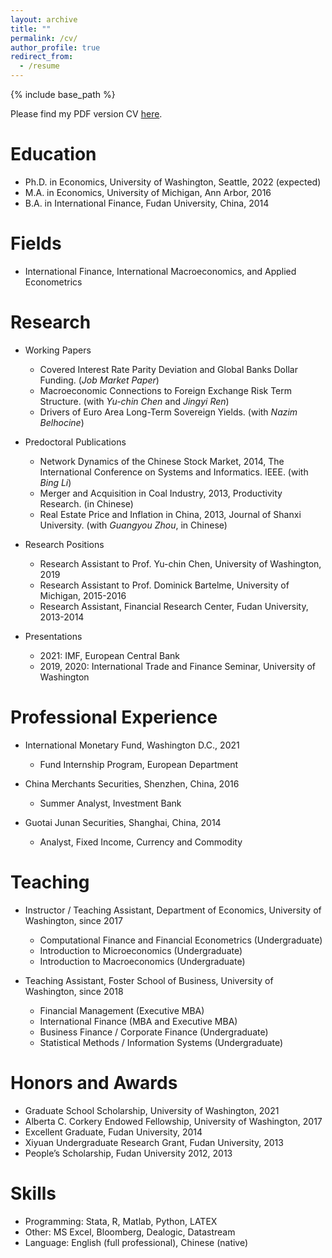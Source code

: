 ```yaml
---
layout: archive
title: ""
permalink: /cv/
author_profile: true
redirect_from:
  - /resume
---
```


{% include base_path %}



Please find my PDF version CV [here](https://li-yida.github.io/files/Li_CV.pdf).

Education
======
* Ph.D. in Economics, University of Washington, Seattle, 2022 (expected)
* M.A. in Economics, University of Michigan, Ann Arbor, 2016
* B.A. in International Finance, Fudan University, China, 2014


Fields
======
* International Finance, International Macroeconomics, and Applied Econometrics


Research
======
* Working Papers
  * Covered Interest Rate Parity Deviation and Global Banks Dollar Funding. (*Job Market Paper*)
  * Macroeconomic Connections to Foreign Exchange Risk Term Structure. (with *Yu-chin Chen* and *Jingyi Ren*)
  * Drivers of Euro Area Long-Term Sovereign Yields. (with *Nazim Belhocine*)


* Predoctoral Publications
  * Network Dynamics of the Chinese Stock Market, 2014, The International Conference on Systems and Informatics. IEEE. (with *Bing Li*)
  * Merger and Acquisition in Coal Industry, 2013, Productivity Research. (in Chinese)
  * Real Estate Price and Inflation in China, 2013, Journal of Shanxi University. (with *Guangyou Zhou*, in Chinese)
  
* Research Positions
  * Research Assistant to Prof. Yu-chin Chen, University of Washington, 2019
  * Research Assistant to Prof. Dominick Bartelme, University of Michigan, 2015-2016
  * Research Assistant, Financial Research Center, Fudan University, 2013-2014
  
* Presentations
  * 2021: IMF, European Central Bank
  * 2019, 2020: International Trade and Finance Seminar, University of Washington

Professional Experience
======
* International Monetary Fund, Washington D.C., 2021
  * Fund Internship Program, European Department

* China Merchants Securities, Shenzhen, China, 2016
  * Summer Analyst, Investment Bank
 
* Guotai Junan Securities, Shanghai, China, 2014
  * Analyst, Fixed Income, Currency and Commodity

  
Teaching
======
* Instructor / Teaching Assistant, Department of Economics, University of Washington, since 2017
   * Computational Finance and Financial Econometrics (Undergraduate)
   * Introduction to Microeconomics (Undergraduate)
   * Introduction to Macroeconomics (Undergraduate)

* Teaching Assistant, Foster School of Business, University of Washington, since 2018
  * Financial Management (Executive MBA)
  * International Finance (MBA and Executive MBA)
  * Business Finance / Corporate Finance (Undergraduate)
  * Statistical Methods / Information Systems (Undergraduate)

Honors and Awards
======
* Graduate School Scholarship, University of Washington, 2021
* Alberta C. Corkery Endowed Fellowship, University of Washington, 2017
* Excellent Graduate, Fudan University, 2014
* Xiyuan Undergraduate Research Grant, Fudan University, 2013
* People’s Scholarship, Fudan University 2012, 2013

Skills
======
* Programming: Stata, R, Matlab, Python, LATEX
* Other: MS Excel, Bloomberg, Dealogic, Datastream
* Language: English (full professional), Chinese (native)
  


